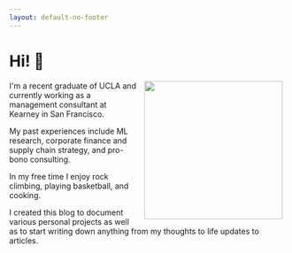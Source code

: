 ```yaml
---
layout: default-no-footer
---
```


# Hi! 👋 

<img align="right" src="{{ site.baseurl }}/images/pfp.jpg" width="250" style="margin: 0px 10px 0px 10px;" class="rounded-corners" />

I'm a recent graduate of UCLA and currently working as a management consultant at Kearney in San Francisco. 

My past experiences include ML research, corporate finance and supply chain strategy, and pro-bono consulting.

In my free time I enjoy rock climbing, playing basketball, and cooking.

I created this blog to document various personal projects as well as to start writing down anything from my thoughts to life updates to articles. 

